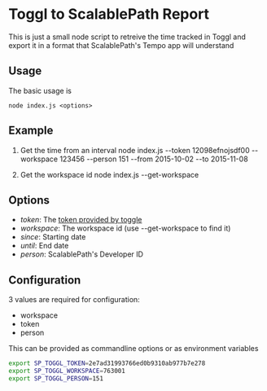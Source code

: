 # Toggl to ScalablePath Report
This is just a small node script to retreive the time tracked in Toggl and export it in a format that ScalablePath's Tempo app will understand

## Usage
The basic usage is

	node index.js <options>

## Example

1. Get the time from an interval
	node index.js --token 12098efnojsdf00 --workspace 123456 --person 151 --from 2015-10-02 --to 2015-11-08

2. Get the workspace id
	node index.js --get-workspace

## Options

- *token*: The [token provided by toggle](https://www.toggl.com/app/profile)
- *workspace*: The workspace id (use --get-workspace to find it)
- *since*: Starting date
- *until*: End date
- *person*: ScalablePath's Developer ID


## Configuration
3 values are required for configuration:
* workspace
* token
* person

This can be provided as commandline options or as environment variables

```bash
export SP_TOGGL_TOKEN=2e7ad31993766ed0b9310ab977b7e278
export SP_TOGGL_WORKSPACE=763001
export SP_TOGGL_PERSON=151
```

